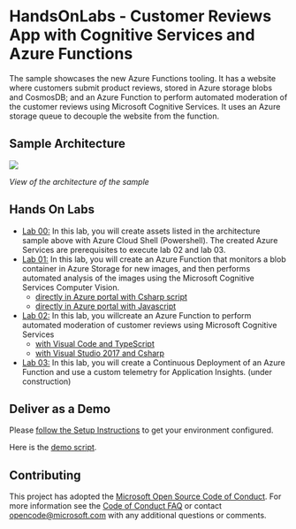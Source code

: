 # HandsOnLabs - Customer Reviews App with Cognitive Services and Azure Functions #

The sample showcases the new Azure Functions tooling. It has a website where customers submit product reviews, stored in Azure storage blobs and CosmosDB; and an Azure Function to perform automated moderation of the customer reviews using Microsoft Cognitive Services. It uses an Azure storage queue to decouple the website from the function.

## Sample Architecture ##

![](Media/Picture20.png)

_View of the architecture of the sample_

## Hands On Labs ##

- [Lab 00:](doc/00%20-%20Provision%20resources%20and%20Reset) In this lab, you will create assets listed in the architecture sample above with Azure Cloud Shell (Powershell). The created Azure Services are prerequisites to execute lab 02 and lab 03.
- [Lab 01:](./doc/01%20-%20Portal) In this lab, you will create an Azure Function that monitors a blob container in Azure Storage for new images, and then performs automated analysis of the images using the Microsoft Cognitive Services Computer Vision.
  - [directly in Azure portal with Csharp script](doc/01%20-%20Portal/Azure%20Functions%20HOL%20(C%23).md)
  - [directly in Azure portal with Javascript](./doc/01%20-%20Portal/Azure%20Functions%20HOL%20(JavaScript).md) 
- [Lab 02:](doc/02%20-%20Visual%20Studio) In this lab, you willcreate an Azure Function to perform automated moderation of customer reviews using Microsoft Cognitive Services
  - [with Visual Code and TypeScript](./doc/02%20-%20Visual%20Studio/VS%20Code%20and%20TypeScript) 
  - [with Visual Studio 2017 and Csharp](./doc/02%20-%20Visual%20Studio/VS2017%20and%20C%23) 
- [Lab 03:](./doc/03%20-%20Continuous%20Delivery) In this lab, you will create a Continuous Deployment of an Azure Function and use a custom telemetry for Application Insights. (under construction)

## Deliver as a Demo ##

Please [follow the Setup Instructions](SETUP.md) to get your environment configured.

Here is the [demo script](DEMOSCRIPT.md).

## Contributing ##

This project has adopted the [Microsoft Open Source Code of Conduct](https://opensource.microsoft.com/codeofconduct/). For more information see the [Code of Conduct FAQ](https://opensource.microsoft.com/codeofconduct/faq/) or contact [opencode@microsoft.com](mailto:opencode@microsoft.com) with any additional questions or comments.